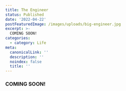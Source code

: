 ```yaml
---
title: The Engineer
status: Published
date: '2022-04-22'
postFeaturedImage: /images/uploads/big-engineer.jpg
excerpt: >-
  COMING SOON!
categories:
  - category: Life
meta:
  canonicalLink: ''
  description: ''
  noindex: false
  title: ''
---
```


### COMING SOON!
